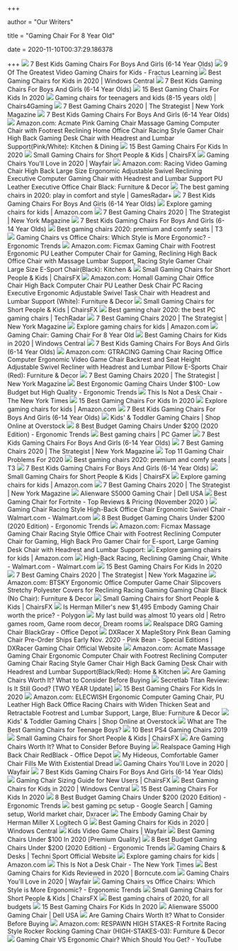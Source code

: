 +++
        
author = "Our Writers"
        
title = "Gaming Chair For 8 Year Old"
        
date = 2020-11-10T00:37:29.186378
        
+++
[ ![](https://gamingchairshunter.com/wp-content/uploads/fenix-mini-racing-chair-for-kids.jpg)](https://gamingchairshunter.com/wp-content/uploads/fenix-mini-racing-chair-for-kids.jpg) 7 Best Kids Gaming Chairs For Boys And Girls (6-14 Year Olds)
[ ![](https://fractus-855d.kxcdn.com/wp-content/uploads/2016/11/homall-500.jpg)](https://fractus-855d.kxcdn.com/wp-content/uploads/2016/11/homall-500.jpg) 9 Of The Greatest Video Gaming Chairs for Kids - Fractus Learning
[ ![](https://www.windowscentral.com/sites/wpcentral.com/files/styles/large/public/field/image/2020/06/fortnight-respawn-gaming-chair-lifestyle.jpeg)](https://www.windowscentral.com/sites/wpcentral.com/files/styles/large/public/field/image/2020/06/fortnight-respawn-gaming-chair-lifestyle.jpeg) Best Gaming Chairs for Kids in 2020 | Windows Central
[ ![](https://gamingchairshunter.com/wp-content/uploads/homall-kid-chair-with-a-9-year-old-kid-sitting-in-it.jpg)](https://gamingchairshunter.com/wp-content/uploads/homall-kid-chair-with-a-9-year-old-kid-sitting-in-it.jpg) 7 Best Kids Gaming Chairs For Boys And Girls (6-14 Year Olds)
[ ![](https://cdn2.momjunction.com/wp-content/uploads/2020/05/Best-Gaming-Chairs-For-Kids1.jpg)](https://cdn2.momjunction.com/wp-content/uploads/2020/05/Best-Gaming-Chairs-For-Kids1.jpg) 15 Best Gaming Chairs For Kids In 2020
[ ![](https://cdn.shopify.com/s/files/1/0431/4001/articles/verona-jr-white-2.jpg?v=1554864093)](https://cdn.shopify.com/s/files/1/0431/4001/articles/verona-jr-white-2.jpg?v=1554864093) Gaming chairs for teenagers and kids (8-15 years old) | Chairs4Gaming
[ ![](https://pyxis.nymag.com/v1/imgs/665/3bd/0ae2be9c66d31b3220329b798c656bd031.rdeep-vertical.w245.jpg)](https://pyxis.nymag.com/v1/imgs/665/3bd/0ae2be9c66d31b3220329b798c656bd031.rdeep-vertical.w245.jpg) 7 Best Gaming Chairs 2020 | The Strategist | New York Magazine
[ ![](https://gamingchairshunter.com/wp-content/uploads/fenix-mini-gaming-chair.jpg)](https://gamingchairshunter.com/wp-content/uploads/fenix-mini-gaming-chair.jpg) 7 Best Kids Gaming Chairs For Boys And Girls (6-14 Year Olds)
[ ![](https://images-na.ssl-images-amazon.com/images/I/61933HEmueL._AC_SY879_.jpg)](https://images-na.ssl-images-amazon.com/images/I/61933HEmueL._AC_SY879_.jpg) Amazon.com: Acmate Pink Gaming Chair Massage Gaming Computer Chair with  Footrest Reclining Home Office Chair Racing Style Gamer Chair High Back  Gaming Desk Chair with Headrest and Lumbar Support(Pink/White): Kitchen &  Dining
[ ![](https://cdn2.momjunction.com/wp-content/uploads/2020/05/Respawn-110-Racing-Style-Gaming-Chair.jpg)](https://cdn2.momjunction.com/wp-content/uploads/2020/05/Respawn-110-Racing-Style-Gaming-Chair.jpg) 15 Best Gaming Chairs For Kids In 2020
[ ![](https://chairsfx.com/wp-content/uploads/2020/01/proper-chair-fit.jpg)](https://chairsfx.com/wp-content/uploads/2020/01/proper-chair-fit.jpg) Small Gaming Chairs for Short People & Kids | ChairsFX
[ ![](https://secure.img1-fg.wfcdn.com/im/45393547/resize-h600-w600%5Ecompr-r85/3137/31377768/Gaming+Chairs.jpg)](https://secure.img1-fg.wfcdn.com/im/45393547/resize-h600-w600%5Ecompr-r85/3137/31377768/Gaming+Chairs.jpg) Gaming Chairs You'll Love in 2020 | Wayfair
[ ![](https://images-na.ssl-images-amazon.com/images/I/71MgtTK9dBL._AC_SL1500_.jpg)](https://images-na.ssl-images-amazon.com/images/I/71MgtTK9dBL._AC_SL1500_.jpg) Amazon.com: Racing Video Gaming Chair High Back Large Size Ergonomic  Adjustable Swivel Reclining Executive Computer Gaming Chair with Headrest  and Lumbar Support PU Leather Executive Office Chair Black: Furniture &  Decor
[ ![](https://cdn.mos.cms.futurecdn.net/JhAv8G8wDXT8JNsSrq3Gvk.jpg)](https://cdn.mos.cms.futurecdn.net/JhAv8G8wDXT8JNsSrq3Gvk.jpg) The best gaming chairs in 2020: play in comfort and style | GamesRadar+
[ ![](https://gamingchairshunter.com/wp-content/uploads/batman-gaming-couch-for-kids.jpg)](https://gamingchairshunter.com/wp-content/uploads/batman-gaming-couch-for-kids.jpg) 7 Best Kids Gaming Chairs For Boys And Girls (6-14 Year Olds)
[ ![](https://m.media-amazon.com/images/I/81fYpaDQLhL._SS350_AC_.jpg)](https://m.media-amazon.com/images/I/81fYpaDQLhL._SS350_AC_.jpg) Explore gaming chairs for kids | Amazon.com
[ ![](https://pyxis.nymag.com/v1/imgs/b8a/3d2/0d56caaced943ac8fd7a807ac1ce2564a8.rdeep-vertical.w245.jpg)](https://pyxis.nymag.com/v1/imgs/b8a/3d2/0d56caaced943ac8fd7a807ac1ce2564a8.rdeep-vertical.w245.jpg) 7 Best Gaming Chairs 2020 | The Strategist | New York Magazine
[ ![](https://gamingchairshunter.com/wp-content/uploads/kid-playing-console-games-sitting-on-a-rocking-chair.jpg)](https://gamingchairshunter.com/wp-content/uploads/kid-playing-console-games-sitting-on-a-rocking-chair.jpg) 7 Best Kids Gaming Chairs For Boys And Girls (6-14 Year Olds)
[ ![](https://cdn.mos.cms.futurecdn.net/zxPvL2EJDGyt78Yqh2EvQP-768-80.jpg)](https://cdn.mos.cms.futurecdn.net/zxPvL2EJDGyt78Yqh2EvQP-768-80.jpg) Best gaming chairs 2020: premium and comfy seats | T3
[ ![](http://ergonomictrends.com/wp-content/uploads/2018/12/gaming-chair-vs-office-chair-ergonomics.jpg)](http://ergonomictrends.com/wp-content/uploads/2018/12/gaming-chair-vs-office-chair-ergonomics.jpg) Gaming Chairs vs Office Chairs: Which Style is More Ergonomic? - Ergonomic  Trends
[ ![](https://images-na.ssl-images-amazon.com/images/I/61Uy0pMMiwL._AC_SY879_.jpg)](https://images-na.ssl-images-amazon.com/images/I/61Uy0pMMiwL._AC_SY879_.jpg) Amazon.com: Ficmax Gaming Chair with Footrest Ergonomic PU Leather Computer  Chair for Gaming, Reclining High Back Office Chair with Massage Lumbar  Support, Racing Style Gamer Chair Large Size E-Sport Chair(Black): Kitchen &
[ ![](https://chairsfx.com/wp-content/uploads/2020/01/omega-intro.jpg)](https://chairsfx.com/wp-content/uploads/2020/01/omega-intro.jpg) Small Gaming Chairs for Short People & Kids | ChairsFX
[ ![](https://images-na.ssl-images-amazon.com/images/I/61HEqHMkRhL._AC_SY355_.jpg)](https://images-na.ssl-images-amazon.com/images/I/61HEqHMkRhL._AC_SY355_.jpg) Amazon.com: Homall Gaming Chair Office Chair High Back Computer Chair PU  Leather Desk Chair PC Racing Executive Ergonomic Adjustable Swivel Task  Chair with Headrest and Lumbar Support (White): Furniture & Decor
[ ![](https://chairsfx.com/wp-content/uploads/2020/09/best-small-gaming-chairs-900px.jpg)](https://chairsfx.com/wp-content/uploads/2020/09/best-small-gaming-chairs-900px.jpg) Small Gaming Chairs for Short People & Kids | ChairsFX
[ ![](https://cdn.mos.cms.futurecdn.net/8uyuPRKS2svHBhMZkZYkFg.jpg)](https://cdn.mos.cms.futurecdn.net/8uyuPRKS2svHBhMZkZYkFg.jpg) Best gaming chair 2020: the best PC gaming chairs | TechRadar
[ ![](https://pyxis.nymag.com/v1/imgs/12f/c9b/5cae65c5739066e63ea1e5d677e7dc7bc3.rdeep-vertical.w245.jpg)](https://pyxis.nymag.com/v1/imgs/12f/c9b/5cae65c5739066e63ea1e5d677e7dc7bc3.rdeep-vertical.w245.jpg) 7 Best Gaming Chairs 2020 | The Strategist | New York Magazine
[ ![](https://m.media-amazon.com/images/I/8131cZsyx-L._SS350_AC_.jpg)](https://m.media-amazon.com/images/I/8131cZsyx-L._SS350_AC_.jpg) Explore gaming chairs for kids | Amazon.com
[ ![](https://cdn.shopify.com/s/files/1/1905/8627/products/RTA-TSF71-RED-2_450x650.jpg?v=1566934178)](https://cdn.shopify.com/s/files/1/1905/8627/products/RTA-TSF71-RED-2_450x650.jpg?v=1566934178) Gaming Chair: Gaming Chair For 8 Year Old
[ ![](https://www.windowscentral.com/sites/wpcentral.com/files/field/image/2020/06/amazonbasics-gaming-chair-render.jpg)](https://www.windowscentral.com/sites/wpcentral.com/files/field/image/2020/06/amazonbasics-gaming-chair-render.jpg) Best Gaming Chairs for Kids in 2020 | Windows Central
[ ![](https://gamingchairshunter.com/wp-content/uploads/best-kids-gaming-chairs.jpg)](https://gamingchairshunter.com/wp-content/uploads/best-kids-gaming-chairs.jpg) 7 Best Kids Gaming Chairs For Boys And Girls (6-14 Year Olds)
[ ![](https://images-na.ssl-images-amazon.com/images/I/619rXonITKL._AC_SY606_.jpg)](https://images-na.ssl-images-amazon.com/images/I/619rXonITKL._AC_SY606_.jpg) Amazon.com: GTRACING Gaming Chair Racing Office Computer Ergonomic Video  Game Chair Backrest and Seat Height Adjustable Swivel Recliner with  Headrest and Lumbar Pillow E-Sports Chair (Red): Furniture & Decor
[ ![](https://pyxis.nymag.com/v1/imgs/057/076/64bf56affa481eaeeff105fc60b0ec2f62-openwheeler-chair.rsquare.w600.jpg)](https://pyxis.nymag.com/v1/imgs/057/076/64bf56affa481eaeeff105fc60b0ec2f62-openwheeler-chair.rsquare.w600.jpg) 7 Best Gaming Chairs 2020 | The Strategist | New York Magazine
[ ![](http://ergonomictrends.com/wp-content/uploads/2018/08/best-ergonomic-gaming-chair-under-100.jpg)](http://ergonomictrends.com/wp-content/uploads/2018/08/best-ergonomic-gaming-chair-under-100.jpg) Best Ergonomic Gaming Chairs Under $100- Low Budget but High Quality -  Ergonomic Trends
[ ![](https://static01.nyt.com/images/2020/08/09/fashion/22CHAIRS1/22CHAIRS1-mobileMasterAt3x.jpg)](https://static01.nyt.com/images/2020/08/09/fashion/22CHAIRS1/22CHAIRS1-mobileMasterAt3x.jpg) This Is Not a Desk Chair - The New York Times
[ ![](https://cdn2.momjunction.com/wp-content/uploads/2020/05/Waleaf-Vitesse-Gaming-Recliner-Chair.jpg)](https://cdn2.momjunction.com/wp-content/uploads/2020/05/Waleaf-Vitesse-Gaming-Recliner-Chair.jpg) 15 Best Gaming Chairs For Kids In 2020
[ ![](https://m.media-amazon.com/images/I/81n4M9JUlrL._SS350_AC_.jpg)](https://m.media-amazon.com/images/I/81n4M9JUlrL._SS350_AC_.jpg) Explore gaming chairs for kids | Amazon.com
[ ![](https://gamingchairshunter.com/wp-content/uploads/sitrite-pink-kids-chair-for-gaming.jpg)](https://gamingchairshunter.com/wp-content/uploads/sitrite-pink-kids-chair-for-gaming.jpg) 7 Best Kids Gaming Chairs For Boys And Girls (6-14 Year Olds)
[ ![](https://ak1.ostkcdn.com/images/products/is/images/direct/110246232f2d9372542f1c4e1b3d3a619771c70f/Model-ESS-3085-Essentials-by-OFM-Racing-Style-Leather-Gaming-Chair.jpg?imwidth=200&impolicy=medium)](https://ak1.ostkcdn.com/images/products/is/images/direct/110246232f2d9372542f1c4e1b3d3a619771c70f/Model-ESS-3085-Essentials-by-OFM-Racing-Style-Leather-Gaming-Chair.jpg?imwidth=200&impolicy=medium) Kids' & Toddler Gaming Chairs | Shop Online at Overstock
[ ![](http://ergonomictrends.com/wp-content/uploads/2018/10/best-gaming-chair-under-200.jpg)](http://ergonomictrends.com/wp-content/uploads/2018/10/best-gaming-chair-under-200.jpg) 8 Best Budget Gaming Chairs Under $200 (2020 Edition) - Ergonomic Trends
[ ![](https://cdn.mos.cms.futurecdn.net/eTsGaLnVkpozHC9CqhA6dK-1200-80.jpg)](https://cdn.mos.cms.futurecdn.net/eTsGaLnVkpozHC9CqhA6dK-1200-80.jpg) Best gaming chairs | PC Gamer
[ ![](https://gamingchairshunter.com/wp-content/uploads/safe-childrens-chair-for-gaming.jpg)](https://gamingchairshunter.com/wp-content/uploads/safe-childrens-chair-for-gaming.jpg) 7 Best Kids Gaming Chairs For Boys And Girls (6-14 Year Olds)
[ ![](https://pyxis.nymag.com/v1/imgs/e02/d51/b05e8198bea7fa5981ae89a3edb28e3a0e-gamingchairlede.rsquare.w700.jpg)](https://pyxis.nymag.com/v1/imgs/e02/d51/b05e8198bea7fa5981ae89a3edb28e3a0e-gamingchairlede.rsquare.w700.jpg) 7 Best Gaming Chairs 2020 | The Strategist | New York Magazine
[ ![](https://www.btod.com/blog/wp-content/uploads/2019/11/gaming-chair-problems-top-11-blog-header.jpg)](https://www.btod.com/blog/wp-content/uploads/2019/11/gaming-chair-problems-top-11-blog-header.jpg) Top 11 Gaming Chair Problems For 2020
[ ![](https://cdn.mos.cms.futurecdn.net/G74TKEpYcbaNoKnmjbJfPD.jpg)](https://cdn.mos.cms.futurecdn.net/G74TKEpYcbaNoKnmjbJfPD.jpg) Best gaming chairs 2020: premium and comfy seats | T3
[ ![](https://gamingchairshunter.com/wp-content/uploads/sidiz-kids-gaming-chair-with-adjustable-height.jpg)](https://gamingchairshunter.com/wp-content/uploads/sidiz-kids-gaming-chair-with-adjustable-height.jpg) 7 Best Kids Gaming Chairs For Boys And Girls (6-14 Year Olds)
[ ![](https://chairsfx.com/wp-content/uploads/2020/02/gaming-chair-posture-help.jpg)](https://chairsfx.com/wp-content/uploads/2020/02/gaming-chair-posture-help.jpg) Small Gaming Chairs for Short People & Kids | ChairsFX
[ ![](https://m.media-amazon.com/images/I/81Hgipk94NL._SS350_AC_.jpg)](https://m.media-amazon.com/images/I/81Hgipk94NL._SS350_AC_.jpg) Explore gaming chairs for kids | Amazon.com
[ ![](https://pyxis.nymag.com/v1/imgs/a8a/803/d61cf8f6accb7473d3e8b1e2e01dcabfb2.rdeep-vertical.w245.jpg)](https://pyxis.nymag.com/v1/imgs/a8a/803/d61cf8f6accb7473d3e8b1e2e01dcabfb2.rdeep-vertical.w245.jpg) 7 Best Gaming Chairs 2020 | The Strategist | New York Magazine
[ ![](https://snpi.dell.com/snp/images/products/large/en-us~AA522881/AA522881.jpg)](https://snpi.dell.com/snp/images/products/large/en-us~AA522881/AA522881.jpg) Alienware S5000 Gaming Chair | Dell USA
[ ![](https://bestfortnitesettings.com/wp-content/uploads/2019/03/AutoFull-Video-Game-Chair.jpg)](https://bestfortnitesettings.com/wp-content/uploads/2019/03/AutoFull-Video-Game-Chair.jpg) Best Gaming Chair for Fortnite - Top Reviews & Pricing (November 2020 )
[ ![](https://i5.walmartimages.com/asr/36ab2720-66c3-44b9-b4c9-ea3eedec6979_1.d23e019c221965f2f71335473154626f.jpeg)](https://i5.walmartimages.com/asr/36ab2720-66c3-44b9-b4c9-ea3eedec6979_1.d23e019c221965f2f71335473154626f.jpeg) Gaming Chair Racing Style High-Back Office Chair Ergonomic Swivel Chair -  Walmart.com - Walmart.com
[ ![](http://ergonomictrends.com/wp-content/uploads/2020/05/marvel-avengers-big-and-tall-gaming-chair-review.jpg)](http://ergonomictrends.com/wp-content/uploads/2020/05/marvel-avengers-big-and-tall-gaming-chair-review.jpg) 8 Best Budget Gaming Chairs Under $200 (2020 Edition) - Ergonomic Trends
[ ![](https://images-na.ssl-images-amazon.com/images/I/719UAZZPXdL._AC_SY879_.jpg)](https://images-na.ssl-images-amazon.com/images/I/719UAZZPXdL._AC_SY879_.jpg) Amazon.com: Ficmax Massage Gaming Chair Racing Style Office Chair with  Footrest Reclining Computer Chair for Gaming, High Back Pro Gamer Chair for  E-sport, Large Gaming Desk Chair with Headrest and Lumbar Support:
[ ![](https://m.media-amazon.com/images/I/71RRP+jXCLL._SS350_AC_.jpg)](https://m.media-amazon.com/images/I/71RRP+jXCLL._SS350_AC_.jpg) Explore gaming chairs for kids | Amazon.com
[ ![](https://i5.walmartimages.com/asr/77a5d26d-f5ae-403e-a885-bfb3ed7dbb6b_1.f7cd3c2ba252ae1f641c8dbac4f57a35.jpeg)](https://i5.walmartimages.com/asr/77a5d26d-f5ae-403e-a885-bfb3ed7dbb6b_1.f7cd3c2ba252ae1f641c8dbac4f57a35.jpeg) High-Back Racing, Reclining Gaming Chair, White - Walmart.com - Walmart.com
[ ![](https://cdn2.momjunction.com/wp-content/uploads/2020/05/Gaintex-Gaming-Chair.jpg)](https://cdn2.momjunction.com/wp-content/uploads/2020/05/Gaintex-Gaming-Chair.jpg) 15 Best Gaming Chairs For Kids In 2020
[ ![](https://pyxis.nymag.com/v1/imgs/1cf/e8e/bfc0b7f8f35f1ebd616c26458192eb45b9.2x.rdeep-vertical.w245.jpg)](https://pyxis.nymag.com/v1/imgs/1cf/e8e/bfc0b7f8f35f1ebd616c26458192eb45b9.2x.rdeep-vertical.w245.jpg) 7 Best Gaming Chairs 2020 | The Strategist | New York Magazine
[ ![](https://images-na.ssl-images-amazon.com/images/I/51x7BV-KvAL._AC_SX679_.jpg)](https://images-na.ssl-images-amazon.com/images/I/51x7BV-KvAL._AC_SX679_.jpg) Amazon.com: BTSKY Ergonomic Office Computer Game Chair Slipcovers Stretchy  Polyester Covers for Reclining Racing Gaming Gaming Chair Black (No Chair):  Furniture & Decor
[ ![](https://chairsfx.com/wp-content/uploads/2019/12/homall-classic-intro1.jpg)](https://chairsfx.com/wp-content/uploads/2019/12/homall-classic-intro1.jpg) Small Gaming Chairs for Short People & Kids | ChairsFX
[ ![](https://cdn.vox-cdn.com/thumbor/EtxKuqRpPdyAL9PyAqNrmFh06Qg=/1400x1050/filters:format(jpeg)/cdn.vox-cdn.com/uploads/chorus_asset/file/20533875/200210_HM_Embody_Gaming_Chair_012_F4.jpg)](https://cdn.vox-cdn.com/thumbor/EtxKuqRpPdyAL9PyAqNrmFh06Qg=/1400x1050/filters:format(jpeg)/cdn.vox-cdn.com/uploads/chorus_asset/file/20533875/200210_HM_Embody_Gaming_Chair_012_F4.jpg) Is Herman Miller's new $1,495 Embody Gaming Chair worth the price? - Polygon
[ ![](https://i.pinimg.com/originals/2e/62/77/2e62770ae66e0017c03aac7fc3d2eefd.jpg)](https://i.pinimg.com/originals/2e/62/77/2e62770ae66e0017c03aac7fc3d2eefd.jpg) My last build was almost 10 years old | Retro games room, Game room decor,  Dream rooms
[ ![](https://media.officedepot.com/images/t_large,f_auto/products/7508355/Realspace-DRG-Gaming-Chair-BlackGray)](https://media.officedepot.com/images/t_large,f_auto/products/7508355/Realspace-DRG-Gaming-Chair-BlackGray) Realspace DRG Gaming Chair BlackGray - Office Depot
[ ![](https://d347qe3jx1i9dl.cloudfront.net/item/2cbe33a2-d604-42f7-9855-72b2c61ac72e/title/956.jpg)](https://d347qe3jx1i9dl.cloudfront.net/item/2cbe33a2-d604-42f7-9855-72b2c61ac72e/title/956.jpg) DXRacer X MapleStory Pink Bean Gaming Chair Pre-Order Ships Early Nov. 2020  - Pink Bean - Special Editions | DXRacer Gaming Chair Official Website
[ ![](https://images-na.ssl-images-amazon.com/images/I/61WmFAf4P1L._AC_SY879_.jpg)](https://images-na.ssl-images-amazon.com/images/I/61WmFAf4P1L._AC_SY879_.jpg) Amazon.com: Acmate Massage Gaming Chair Ergonomic Computer Chair with  Footrest Reclining Computer Gaming Chair Racing Style Gamer Chair High Back  Gaming Desk Chair with Headrest and Lumbar Support(Black/Red): Home &  Kitchen
[ ![](https://techguided.com/wp-content/uploads/2018/06/Gaming-Chair-Height-and-Weight.jpg)](https://techguided.com/wp-content/uploads/2018/06/Gaming-Chair-Height-and-Weight.jpg) Are Gaming Chairs Worth It? What to Consider Before Buying
[ ![](https://i.ytimg.com/vi/6eyQGn5Df4k/maxresdefault.jpg)](https://i.ytimg.com/vi/6eyQGn5Df4k/maxresdefault.jpg) Secretlab Titan Review: Is It Still Good? [TWO YEAR Update]
[ ![](https://cdn2.momjunction.com/wp-content/uploads/2020/05/Homall-Gaming-Chair.jpg)](https://cdn2.momjunction.com/wp-content/uploads/2020/05/Homall-Gaming-Chair.jpg) 15 Best Gaming Chairs For Kids In 2020
[ ![](https://images-na.ssl-images-amazon.com/images/I/71qJ%2BsMLcZL._AC_SL1428_.jpg)](https://images-na.ssl-images-amazon.com/images/I/71qJ%2BsMLcZL._AC_SL1428_.jpg) Amazon.com: ELECWISH Ergonomic Computer Gaming Chair, PU Leather High Back  Office Racing Chairs with Widen Thicken Seat and Retractable Footrest and  Lumbar Support, Large, Blue: Furniture & Decor
[ ![](https://ak1.ostkcdn.com/images/products/13097227/Model-ESS-3085-Essentials-by-OFM-Racing-Style-Gaming-Chair-e31b05ad-342e-49ac-bd1b-f115d4d217c2_320.jpg?imwidth=200&impolicy=medium)](https://ak1.ostkcdn.com/images/products/13097227/Model-ESS-3085-Essentials-by-OFM-Racing-Style-Gaming-Chair-e31b05ad-342e-49ac-bd1b-f115d4d217c2_320.jpg?imwidth=200&impolicy=medium) Kids' & Toddler Gaming Chairs | Shop Online at Overstock
[ ![](https://www.happygabby.com/wp-content/uploads/2013/12/best-gaming-chairs1-e1429097872502.jpg)](https://www.happygabby.com/wp-content/uploads/2013/12/best-gaming-chairs1-e1429097872502.jpg) What are The Best Gaming Chairs for Teenage Boys?
[ ![](https://hddmag.com/wp-content/uploads/2017/09/PS4-gaming-chairs-featured.jpg)](https://hddmag.com/wp-content/uploads/2017/09/PS4-gaming-chairs-featured.jpg) 10 Best PS4 Gaming Chairs 2019
[ ![](https://chairsfx.com/wp-content/uploads/2020/04/akracing-california-intro.jpg)](https://chairsfx.com/wp-content/uploads/2020/04/akracing-california-intro.jpg) Small Gaming Chairs for Short People & Kids | ChairsFX
[ ![](https://i.ytimg.com/vi/G7MTlS4aJTo/maxresdefault.jpg)](https://i.ytimg.com/vi/G7MTlS4aJTo/maxresdefault.jpg) Are Gaming Chairs Worth It? What to Consider Before Buying
[ ![](https://media.officedepot.com/image/upload/b_rgb:FFFFFF,c_pad,dpr_1.0,f_auto,h_1665,q_auto,w_1250/c_pad,h_1665,w_1250/v1/products/547826/547826_o01_101520?pgw=1&pgwact=1)](https://media.officedepot.com/image/upload/b_rgb:FFFFFF,c_pad,dpr_1.0,f_auto,h_1665,q_auto,w_1250/c_pad,h_1665,w_1250/v1/products/547826/547826_o01_101520?pgw=1&pgwact=1) Realspace Gaming High Back Chair RedBlack - Office Depot
[ ![](https://i.kinja-img.com/gawker-media/image/upload/t_original/pcjtulp5mcwuxfuzz4n7.jpg)](https://i.kinja-img.com/gawker-media/image/upload/t_original/pcjtulp5mcwuxfuzz4n7.jpg) My Hideous, Comfortable Gamer Chair Fills Me With Existential Dread
[ ![](https://secure.img1-fg.wfcdn.com/im/88977119/resize-h310-w310%5Ecompr-r85/1286/128629075/massage-ergonomic-gaming-chair.jpg)](https://secure.img1-fg.wfcdn.com/im/88977119/resize-h310-w310%5Ecompr-r85/1286/128629075/massage-ergonomic-gaming-chair.jpg) Gaming Chairs You'll Love in 2020 | Wayfair
[ ![](https://gamingchairshunter.com/wp-content/uploads/homall-gaming-chair-review.jpg)](https://gamingchairshunter.com/wp-content/uploads/homall-gaming-chair-review.jpg) 7 Best Kids Gaming Chairs For Boys And Girls (6-14 Year Olds)
[ ![](https://chairsfx.com/wp-content/uploads/2020/02/wide-hips-lady-measure-article.jpg)](https://chairsfx.com/wp-content/uploads/2020/02/wide-hips-lady-measure-article.jpg) Gaming Chair Sizing Guide for New Users | ChairsFX
[ ![](https://www.windowscentral.com/sites/wpcentral.com/files/styles/large/public/field/image/2020/01/best-gaming-chair-kids.jpg)](https://www.windowscentral.com/sites/wpcentral.com/files/styles/large/public/field/image/2020/01/best-gaming-chair-kids.jpg) Best Gaming Chairs for Kids in 2020 | Windows Central
[ ![](https://cdn2.momjunction.com/wp-content/uploads/2020/05/Bird-rock-Home-Adjustable-Memory-Foam-Floor-Chair.jpg.webp)](https://cdn2.momjunction.com/wp-content/uploads/2020/05/Bird-rock-Home-Adjustable-Memory-Foam-Floor-Chair.jpg.webp) 15 Best Gaming Chairs For Kids In 2020
[ ![](http://ergonomictrends.com/wp-content/uploads/2020/05/homekoko-gaming-chair-review.jpg)](http://ergonomictrends.com/wp-content/uploads/2020/05/homekoko-gaming-chair-review.jpg) 8 Best Budget Gaming Chairs Under $200 (2020 Edition) - Ergonomic Trends
[ ![](https://i.pinimg.com/originals/c5/9d/b1/c59db10b0d3db3ffe291109bbaa38add.jpg)](https://i.pinimg.com/originals/c5/9d/b1/c59db10b0d3db3ffe291109bbaa38add.jpg) best gaming pc setup - Google Search | Gaming setup, World market chair,  Dxracer
[ ![](https://store.hermanmiller.com/on/demandware.static/-/Sites-master-catalog/default/dwb6a52588/Gaming%20Products/100160889%20-%20Embody%20Gaming%20Chair/01%20-%20Gallery%20Images/sm_embody_prd_gallery_08.jpg)](https://store.hermanmiller.com/on/demandware.static/-/Sites-master-catalog/default/dwb6a52588/Gaming%20Products/100160889%20-%20Embody%20Gaming%20Chair/01%20-%20Gallery%20Images/sm_embody_prd_gallery_08.jpg) The Embody Gaming Chair by Herman Miller X Logitech G
[ ![](https://www.windowscentral.com/sites/wpcentral.com/files/styles/large/public/field/image/2020/06/x-rocker-pro-series-h3-lifestyle.jpg)](https://www.windowscentral.com/sites/wpcentral.com/files/styles/large/public/field/image/2020/06/x-rocker-pro-series-h3-lifestyle.jpg) Best Gaming Chairs for Kids in 2020 | Windows Central
[ ![](https://secure.img1-fg.wfcdn.com/im/97860426/resize-h310-w310%5Ecompr-r85/8406/84060531/racer-video-gaming-chair.jpg)](https://secure.img1-fg.wfcdn.com/im/97860426/resize-h310-w310%5Ecompr-r85/8406/84060531/racer-video-gaming-chair.jpg) Kids Video Game Chairs | Wayfair
[ ![](https://www.accessoriesadviser.com/wp-content/uploads/2019/05/homall-gaming-chair.png)](https://www.accessoriesadviser.com/wp-content/uploads/2019/05/homall-gaming-chair.png) Best Gaming Chairs Under $100 In 2020 [Premium Quality]
[ ![](http://ergonomictrends.com/wp-content/uploads/2020/05/healgen-big-and-tall-gaming-chair-review.jpg)](http://ergonomictrends.com/wp-content/uploads/2020/05/healgen-big-and-tall-gaming-chair-review.jpg) 8 Best Budget Gaming Chairs Under $200 (2020 Edition) - Ergonomic Trends
[ ![](https://cdn.shopify.com/s/files/1/1905/8627/products/RTA-TS63C-AQ-1_1800x1800.jpg?v=1596227311)](https://cdn.shopify.com/s/files/1/1905/8627/products/RTA-TS63C-AQ-1_1800x1800.jpg?v=1596227311) Gaming Chairs & Desks | Techni Sport Official Website
[ ![](https://m.media-amazon.com/images/I/81xdOMmPVOL._SS350_AC_.jpg)](https://m.media-amazon.com/images/I/81xdOMmPVOL._SS350_AC_.jpg) Explore gaming chairs for kids | Amazon.com
[ ![](https://static01.nyt.com/images/2020/08/09/fashion/22CHAIRS2/oakImage-1595261127673-superJumbo.jpg)](https://static01.nyt.com/images/2020/08/09/fashion/22CHAIRS2/oakImage-1595261127673-superJumbo.jpg) This Is Not a Desk Chair - The New York Times
[ ![](https://borncute.com/wp-content/uploads/bfi_thumb/9.-Devoko-Ergonomic-Gaming-1-6pc9p2pdjr8jrh77uhajjlpbo5uwekq741fzjwbt4f7.jpg)](https://borncute.com/wp-content/uploads/bfi_thumb/9.-Devoko-Ergonomic-Gaming-1-6pc9p2pdjr8jrh77uhajjlpbo5uwekq741fzjwbt4f7.jpg) Best Gaming Chairs for Kids Reviewed in 2020 | Borncute.com
[ ![](https://secure.img1-fg.wfcdn.com/im/24166633/resize-h160-w160%5Ecompr-r85/1212/121270724/Ergonomic+Gaming+Chair.jpg)](https://secure.img1-fg.wfcdn.com/im/24166633/resize-h160-w160%5Ecompr-r85/1212/121270724/Ergonomic+Gaming+Chair.jpg) Gaming Chairs You'll Love in 2020 | Wayfair
[ ![](http://ergonomictrends.com/wp-content/uploads/2020/05/gtracing-gaming-chair-full-review.jpg)](http://ergonomictrends.com/wp-content/uploads/2020/05/gtracing-gaming-chair-full-review.jpg) Gaming Chairs vs Office Chairs: Which Style is More Ergonomic? - Ergonomic  Trends
[ ![](https://chairsfx.com/wp-content/uploads/2020/01/console-chairs-900px.jpg)](https://chairsfx.com/wp-content/uploads/2020/01/console-chairs-900px.jpg) Small Gaming Chairs for Short People & Kids | ChairsFX
[ ![](https://www.telegraph.co.uk/content/dam/technology/2019/04/01/secretlab-gaming-chair_trans_NvBQzQNjv4BqtkVbH_JhwhKpOG03so4XGOl9Ano71rv4xVjZCllUibY.JPG)](https://www.telegraph.co.uk/content/dam/technology/2019/04/01/secretlab-gaming-chair_trans_NvBQzQNjv4BqtkVbH_JhwhKpOG03so4XGOl9Ano71rv4xVjZCllUibY.JPG) Best gaming chairs of 2020, for all budgets
[ ![](https://cdn2.momjunction.com/wp-content/uploads/2020/05/X-Rocker-SE-2-1-Black-Leather-Video-Gaming.jpg.webp)](https://cdn2.momjunction.com/wp-content/uploads/2020/05/X-Rocker-SE-2-1-Black-Leather-Video-Gaming.jpg.webp) 15 Best Gaming Chairs For Kids In 2020
[ ![](https://smedia.webcollage.net/rwvfp/wc/cp/1570600819938_d7c2072f-bca7-41ff-bbb1-0379212de856/module/vertagear/_cp/products/1565120162879/tab-46f480d9-9e46-4053-8bbf-fe5e325df697/471dfad1-07c5-4985-af7a-8f00bd52817b.tiff.w1920.png)](https://smedia.webcollage.net/rwvfp/wc/cp/1570600819938_d7c2072f-bca7-41ff-bbb1-0379212de856/module/vertagear/_cp/products/1565120162879/tab-46f480d9-9e46-4053-8bbf-fe5e325df697/471dfad1-07c5-4985-af7a-8f00bd52817b.tiff.w1920.png) Alienware S5000 Gaming Chair | Dell USA
[ ![](https://techguided.com/wp-content/uploads/2018/06/Test-Out-Gaming-Chair.jpg)](https://techguided.com/wp-content/uploads/2018/06/Test-Out-Gaming-Chair.jpg) Are Gaming Chairs Worth It? What to Consider Before Buying
[ ![](https://images-na.ssl-images-amazon.com/images/I/81debTYxP-L._AC_SX522_.jpg)](https://images-na.ssl-images-amazon.com/images/I/81debTYxP-L._AC_SX522_.jpg) Amazon.com: RESPAWN HIGH STAKES-R Fortnite Racing Style Rocker Rocking Gaming  Chair (HIGH-STAKES-03): Furniture & Decor
[ ![](https://i.ytimg.com/vi/Y0ARF9FpTUA/maxresdefault.jpg)](https://i.ytimg.com/vi/Y0ARF9FpTUA/maxresdefault.jpg) Gaming Chair VS Ergonomic Chair? Which Should You Get? - YouTube
